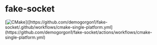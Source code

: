 # fake-socket
[![CMake]([https://github.com/demogorgon1/fake-socket/.github/workflows/cmake-single-platform.yml/badge.svg](https://github.com/demogorgon1/fake-socket/actions/workflows/cmake-single-platform.yml/badge.svg))]([https://github.com/demogorgon1/fake-socket/.github/workflows/cmake-single-platform.yml](https://github.com/demogorgon1/fake-socket/actions/workflows/cmake-single-platform.yml)

